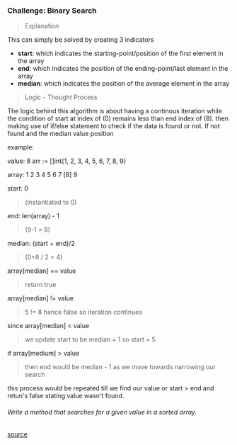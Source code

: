 ### Challenge: Binary Search

> Explanation

This can simply be solved by creating 3 indicators

- **start**: which indicates the starting-point/position of the first element in the array 
- **end**: which indicates the position of the ending-point/last element in the array 
- **median**: which indicates the position of the average element in the array 

> Logic - Thought Process

The logic behind this algorithm is about having a continous iteration while the condition of start at index of (0) remains less than end index of (8). then making use of if/else statement to check if the data is found or not. If not found and the median value position 

example: 

value: 8
arr := []int{1, 2, 3, 4, 5, 6, 7, 8, 9}

array:    1 2  3  4  5  6  7 [8] 9 <br />


start: 0                 
> (instantiated to 0)

end: len(array) - 1      
> (9-1 = 8)   

median: (start + end)/2       
> (0+8 / 2 = 4)

array[median] == value      
> return true 

array[median] != value       
> 5 != 8 hence false so iteration continues

since array[median] < value   
> we update start to be median + 1  so start = 5 

if    array[medium] > value   
> then end would be median - 1 as we move towards narrowing our search 

this process would be repeated till we find our value or start > end and retun's false stating value wasn't found.


###### Write a method that searches for a given value in a sorted array.
 [source](https://www.educative.io/courses/data-structures-and-algorithms-go/RMwj6Vo8LIE)

